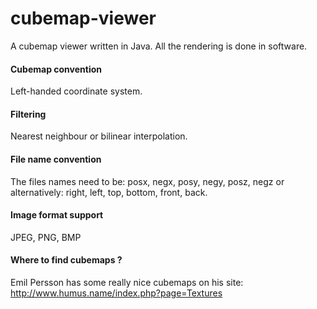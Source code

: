 # cubemap-viewer
A cubemap viewer written in Java. All the rendering is done in software.
#### Cubemap convention
Left-handed coordinate system.
#### Filtering
Nearest neighbour or bilinear interpolation.
#### File name convention
The files names need to be: posx, negx, posy, negy, posz, negz or alternatively: right, left, top, bottom, front, back.
#### Image format support
JPEG, PNG, BMP
#### Where to find cubemaps ?
Emil Persson has some really nice cubemaps on his site: http://www.humus.name/index.php?page=Textures

